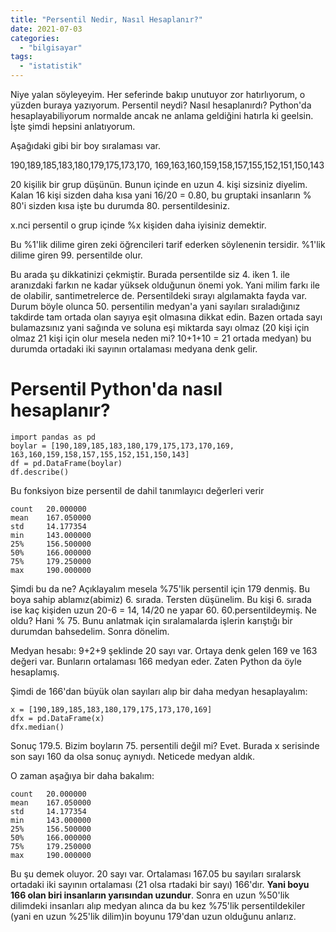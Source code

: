 ```yaml
---
title: "Persentil Nedir, Nasıl Hesaplanır?"
date: 2021-07-03
categories: 
  - "bilgisayar"
tags: 
  - "istatistik"
---
```


Niye yalan söyleyeyim. Her seferinde bakıp unutuyor zor hatırlıyorum, o yüzden buraya yazıyorum. Persentil neydi? Nasıl hesaplanırdı? Python'da hesaplayabiliyorum normalde ancak ne anlama geldiğini hatırla ki geelsin. İşte şimdi hepsini anlatıyorum.

Aşağıdaki gibi bir boy sıralaması var.

190,189,185,183,180,179,175,173,170, 169,163,160,159,158,157,155,152,151,150,143

20 kişilik bir grup düşünün. Bunun içinde en uzun 4. kişi sizsiniz diyelim. Kalan 16 kişi sizden daha kısa yani 16/20 = 0.80, bu gruptaki insanların % 80'i sizden kısa işte bu durumda 80. persentildesiniz.

x.nci persentil o grup içinde %x kişiden daha iyisiniz demektir.

Bu %1'lik dilime giren zeki öğrencileri tarif ederken söylenenin tersidir. %1'lik dilime giren 99. persentilde olur.

Bu arada şu dikkatinizi çekmiştir. Burada persentilde siz 4. iken 1. ile aranızdaki farkın ne kadar yüksek olduğunun önemi yok. Yani milim farkı ile de olabilir, santimetrelerce de. Persentildeki sırayı algılamakta fayda var. Durum böyle olunca 50. persentilin medyan'a yani sayıları sıraladığınız takdirde tam ortada olan sayıya eşit olmasına dikkat edin. Bazen ortada sayı bulamazsınız yani sağında ve soluna eşi miktarda sayı olmaz (20 kişi için olmaz 21 kişi için olur mesela neden mi? 10+1+10 = 21 ortada medyan) bu durumda ortadaki iki sayının ortalaması medyana denk gelir.

# Persentil Python'da nasıl hesaplanır?

```
import pandas as pd
boylar = [190,189,185,183,180,179,175,173,170,169,
163,160,159,158,157,155,152,151,150,143]
df = pd.DataFrame(boylar)
df.describe()
```

Bu fonksiyon bize persentil de dahil tanımlayıcı değerleri verir

```
count 	20.000000
mean 	167.050000
std 	14.177354
min 	143.000000
25% 	156.500000
50% 	166.000000
75% 	179.250000
max 	190.000000
```

Şimdi bu da ne? Açıklayalım mesela %75'lik persentil için 179 denmiş. Bu boya sahip ablamız(abimiz) 6. sırada. Tersten düşünelim. Bu kişi 6. sırada ise kaç kişiden uzun 20-6 = 14, 14/20 ne yapar 60. 60.persentildeymiş. Ne oldu? Hani % 75. Bunu anlatmak için sıralamalarda işlerin karıştığı bir durumdan bahsedelim. Sonra dönelim.

Medyan hesabı: 9+2+9 şeklinde 20 sayı var. Ortaya denk gelen 169 ve 163 değeri var. Bunların ortalaması 166 medyan eder. Zaten Python da öyle hesaplamış.

Şimdi de 166'dan büyük olan sayıları alıp bir daha medyan hesaplayalım:

```
x = [190,189,185,183,180,179,175,173,170,169]
dfx = pd.DataFrame(x)
dfx.median()
```

Sonuç 179.5. Bizim boyların 75. persentili değil mi? Evet. Burada x serisinde son sayı 160 da olsa sonuç aynıydı. Neticede medyan aldık.

O zaman aşağıya bir daha bakalım:

```
count 	20.000000
mean 	167.050000
std 	14.177354
min 	143.000000
25% 	156.500000
50% 	166.000000
75% 	179.250000
max 	190.000000
```

Bu şu demek oluyor. 20 sayı var. Ortalaması 167.05 bu sayıları sıralarsk ortadaki iki sayının ortalaması (21 olsa rtadaki bir sayı) 166'dır. **Yani boyu 166 olan biri insanların yarısından uzundur**. Sonra en uzun %50'lik dilimdeki insanları alıp medyan alınca da bu kez %75'lik persentildekiler (yani en uzun %25'lik dilim)in boyunu 179'dan uzun olduğunu anlarız.
